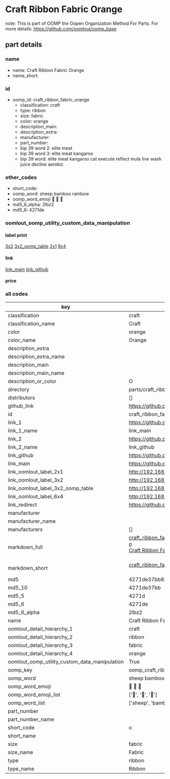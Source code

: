 # Craft Ribbon Fabric Orange  

note: This is part of OOMP the Oopen Organization Method For Parts. For more details: https://github.com/oomlout/oomp_base

##  part details
  







### name
* name: Craft Ribbon Fabric Orange
* name_short: 
### id
* oomp_id: craft_ribbon_fabric_orange
  * classification: craft
  * type: ribbon
  * size: fabric
  * color: orange
  * description_main: 
  * description_extra: 
  * manufacturer: 
  * part_number: 
  * bip 39 word 2: elite meat
  * bip 39 word 3: elite meat kangaroo
  * bip 39 word: elite meat kangaroo cat execute reflect mule live wash juice decline aerobic

### other_codes
* short_code: 
* oomp_word: sheep bamboo rainbow
* oomp_word_emoji :sheep: :bamboo: :rainbow:
* md5_6_alpha: 2lbz2
* md5_6: 4271de






### oomlout_oomp_utility_custom_data_manipulation
#### label print
[3x2](http://192.168.1.245:1112/?label=oomp%202lbz2)
[3x2_oomp_table](http://192.168.1.108:1112/?label=oomp%202lbz2)
[2x1](http://192.168.1.242:1112/?label=oomp%202lbz2)
[6x4](http://192.168.1.55:1112/?label=oomp%202lbz2)    

#### link

[link_main](https://github.com/oomlout/oomlout_oomp_version_1_messy/tree/main/parts/craft_ribbon_fabric_orange) [link_github](https://github.com/oomlout/oomlout_oomp_version_1_messy/tree/main/parts/craft_ribbon_fabric_orange)                             

#### price







### all codes 
| key | value |  
| --- | --- |  
| classification | craft |  
| classification_name | Craft |  
| color | orange |  
| color_name | Orange |  
| description_extra |  |  
| description_extra_name |  |  
| description_main |  |  
| description_main_name |  |  
| description_or_color | O  |  
| directory | parts/craft_ribbon_fabric_orange |  
| distributors | [] |  
| github_link | https://github.com/oomlout/oomlout_oomp_part_src/tree/main/parts/craft_ribbon_fabric_orange |  
| id | craft_ribbon_fabric_orange |  
| link_1 | https://github.com/oomlout/oomlout_oomp_version_1_messy/tree/main/parts/craft_ribbon_fabric_orange |  
| link_1_name | link_main |  
| link_2 | https://github.com/oomlout/oomlout_oomp_version_1_messy/tree/main/parts/craft_ribbon_fabric_orange |  
| link_2_name | link_github |  
| link_github | https://github.com/oomlout/oomlout_oomp_version_1_messy/tree/main/parts/craft_ribbon_fabric_orange |  
| link_main | https://github.com/oomlout/oomlout_oomp_version_1_messy/tree/main/parts/craft_ribbon_fabric_orange |  
| link_oomlout_label_2x1 | http://192.168.1.242:1112/?label=oomp%202lbz2 |  
| link_oomlout_label_3x2 | http://192.168.1.245:1112/?label=oomp%202lbz2 |  
| link_oomlout_label_3x2_oomp_table | http://192.168.1.108:1112/?label=oomp%202lbz2 |  
| link_oomlout_label_6x4 | http://192.168.1.55:1112/?label=oomp%202lbz2 |  
| link_redirect | https://github.com/oomlout/oomlout_oomp_version_1_messy/tree/main/parts/craft_ribbon_fabric_orange |  
| manufacturer |  |  
| manufacturer_name |  |  
| manufacturers | [] |  
| markdown_full | [craft_ribbon_fabric_orange](none)<br>[o](none)<br>[Craft Ribbon Fabric Orange](none)<br><br> |  
| markdown_short | [craft_ribbon_fabric_orange](none)<br><br> |  
| md5 | 4271de37bb82b22ad0a7923cf3228240 |  
| md5_10 | 4271de37bb |  
| md5_5 | 4271d |  
| md5_6 | 4271de |  
| md5_6_alpha | 2lbz2 |  
| name | Craft Ribbon Fabric Orange |  
| oomlout_detail_hierarchy_1 | craft |  
| oomlout_detail_hierarchy_2 | ribbon |  
| oomlout_detail_hierarchy_3 | fabric |  
| oomlout_detail_hierarchy_4 | orange |  
| oomlout_oomp_utility_custom_data_manipulation | True |  
| oomp_key | oomp_craft_ribbon_fabric_orange |  
| oomp_word | sheep bamboo rainbow |  
| oomp_word_emoji | :sheep: :bamboo: :rainbow: |  
| oomp_word_emoji_list | [':sheep:', ':bamboo:', ':rainbow:'] |  
| oomp_word_list | ['sheep', 'bamboo', 'rainbow'] |  
| part_number |  |  
| part_number_name |  |  
| short_code | o |  
| short_name |  |  
| size | fabric |  
| size_name | Fabric |  
| type | ribbon |  
| type_name | Ribbon |  
